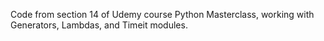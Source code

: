 Code from section 14 of Udemy course Python Masterclass, working with Generators, Lambdas, and Timeit modules. 
